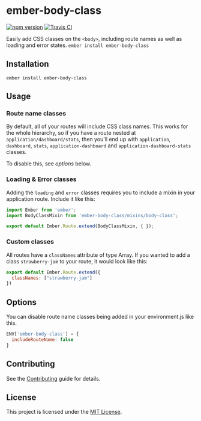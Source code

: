 ember-body-class
==============================================================================

[![npm version](https://badge.fury.io/js/ember-body-class.svg)](http://badge.fury.io/js/ember-body-class)
[![Travis CI](https://travis-ci.org/AddJam/ember-body-class.svg)](https://travis-ci.org/AddJam/ember-body-class)


Easily add CSS classes on the `<body>`, including route names as well as loading and error states.
`ember install ember-body-class`

Installation
------------------------------------------------------------------------------

```
ember install ember-body-class
```

Usage
------------------------------------------------------------------------------

### Route name classes

By default, all of your routes will include CSS class names. This works for the
whole hierarchy, so if you have a route nested at `application/dashboard/stats`,
then you'll end up with `application`, `dashboard`, `stats`, `application-dashboard` and `application-dashboard-stats` classes.

To disable this, see _options_ below.

### Loading & Error classes

Adding the `loading` and `error` classes requires you to include a mixin in your
application route. Include it like this:

```js
import Ember from 'ember';
import BodyClassMixin from 'ember-body-class/mixins/body-class';

export default Ember.Route.extend(BodyClassMixin, { });
```

### Custom classes
All routes have a `classNames` attribute of type Array. If you wanted to add a
class `strawberry-jam` to your route, it would look like this:

```js
export default Ember.Route.extend({
  classNames: ["strawberry-jam"]
})
```
## Options

You can disable route name classes being added in your environment.js like this.

```js
ENV['ember-body-class'] = {
  includeRouteName: false
}
```

Contributing
------------------------------------------------------------------------------

See the [Contributing](CONTRIBUTING.md) guide for details.

License
------------------------------------------------------------------------------

This project is licensed under the [MIT License](LICENSE.md).
